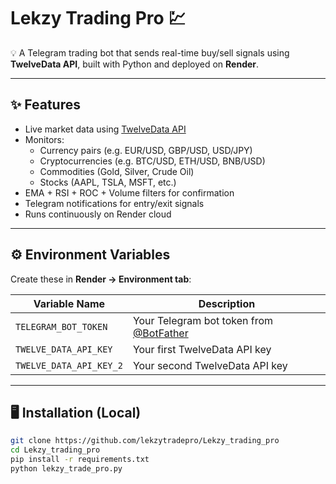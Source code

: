 # Lekzy Trading Pro 💹

💡 A Telegram trading bot that sends real-time buy/sell signals using **TwelveData API**, built with Python and deployed on **Render**.

---

## ✨ Features
- Live market data using [TwelveData API](https://twelvedata.com/)
- Monitors:
  - Currency pairs (e.g. EUR/USD, GBP/USD, USD/JPY)
  - Cryptocurrencies (e.g. BTC/USD, ETH/USD, BNB/USD)
  - Commodities (Gold, Silver, Crude Oil)
  - Stocks (AAPL, TSLA, MSFT, etc.)
- EMA + RSI + ROC + Volume filters for confirmation
- Telegram notifications for entry/exit signals
- Runs continuously on Render cloud

---

## ⚙️ Environment Variables

Create these in **Render → Environment tab**:

| Variable Name | Description |
|----------------|-------------|
| `TELEGRAM_BOT_TOKEN` | Your Telegram bot token from [@BotFather](https://t.me/BotFather) |
| `TWELVE_DATA_API_KEY` | Your first TwelveData API key |
| `TWELVE_DATA_API_KEY_2` | Your second TwelveData API key |

---

## 🖥️ Installation (Local)

```bash
git clone https://github.com/lekzytradepro/Lekzy_trading_pro
cd Lekzy_trading_pro
pip install -r requirements.txt
python lekzy_trade_pro.py
